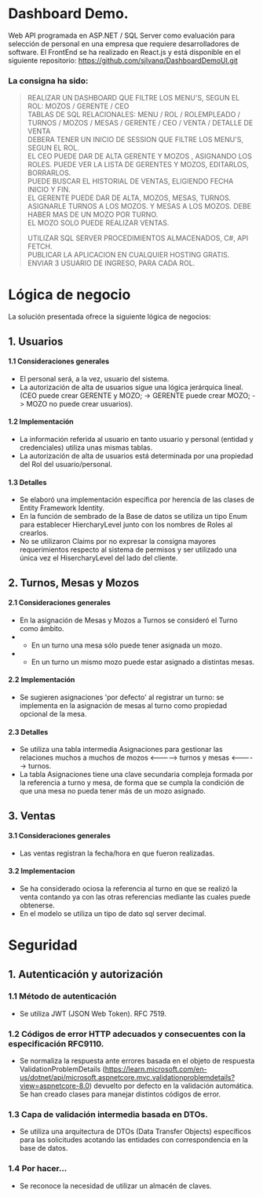 # Dashboard Demo.
Web API programada en ASP.NET / SQL Server como evaluación para selección de personal en una empresa que requiere desarrolladores de software. El FrontEnd se ha realizado en React.js y está disponible en el siguiente repositorio: https://github.com/sjlvanq/DashboardDemoUI.git

### La consigna ha sido: 

 >REALIZAR UN DASHBOARD QUE FILTRE LOS MENU'S, SEGUN EL ROL: MOZOS / GERENTE / CEO   
 >TABLAS DE SQL RELACIONALES: MENU / ROL / ROLEMPLEADO / TURNOS / MOZOS / MESAS / GERENTE / CEO / VENTA / DETALLE DE VENTA   
 >DEBERA TENER UN INICIO DE SESSION QUE FILTRE LOS MENU'S, SEGUN EL ROL.   
 >EL CEO PUEDE DAR DE ALTA GERENTE Y MOZOS , ASIGNANDO LOS ROLES. PUEDE VER LA LISTA DE GERENTES Y MOZOS, EDITARLOS, BORRARLOS.   
 >PUEDE BUSCAR EL HISTORIAL DE VENTAS, ELIGIENDO FECHA INICIO Y FIN.   
 >EL GERENTE PUEDE DAR DE ALTA, MOZOS, MESAS, TURNOS. ASIGNARLE TURNOS A LOS MOZOS. Y MESAS A LOS MOZOS. DEBE HABER MAS DE UN MOZO POR TURNO.   
 >EL MOZO SOLO PUEDE REALIZAR VENTAS.   
 >
 >UTILIZAR SQL SERVER PROCEDIMIENTOS ALMACENADOS, C#, API FETCH.   
 >PUBLICAR LA APLICACION EN CUALQUIER HOSTING GRATIS.   
 >ENVIAR 3 USUARIO DE INGRESO, PARA CADA ROL.
>

# Lógica de negocio
La solución presentada ofrece la siguiente lógica de negocios:
## 1. Usuarios
#### 1.1 Consideraciones generales
*    El personal será, a la vez, usuario del sistema.
*    La autorización de alta de usuarios sigue una lógica jerárquica lineal. (CEO puede crear GERENTE y MOZO; -> GERENTE puede crear MOZO; -> MOZO no puede crear usuarios).
#### 1.2 Implementación
*    La información referida al usuario en tanto usuario y personal (entidad y credenciales) utiliza unas mismas tablas.
*    La autorización de alta de usuarios está determinada por una propiedad del Rol del usuario/personal.
#### 1.3 Detalles
*    Se elaboró una implementación específica por herencia de las clases de Entity Framework Identity.
*    En la función de sembrado de la Base de datos se utiliza un tipo Enum para establecer HiercharyLevel junto con los nombres de Roles al crearlos.
*    No se utilizaron Claims por no expresar la consigna mayores requerimientos respecto al sistema de permisos y ser utilizado una única vez el HisercharyLevel del lado del cliente.
## 2. Turnos, Mesas y Mozos
#### 2.1 Consideraciones generales
*    En la asignación de Mesas y Mozos a Turnos se consideró el Turno como ámbito.
* * En un turno una mesa sólo puede tener asignada un mozo.
* * En un turno un mismo mozo puede estar asignado a distintas mesas.
#### 2.2 Implementación
*    Se sugieren asignaciones 'por defecto' al registrar un turno: se implementa en la asignación de mesas al turno como propiedad opcional de la mesa.
#### 2.3 Detalles
*    Se utiliza una tabla intermedia Asignaciones para gestionar las relaciones muchos a muchos de mozos <-----> turnos y mesas <-----> turnos.
*    La tabla Asignaciones tiene una clave secundaria compleja formada por la referencia a turno y mesa, de forma que se cumpla la condición de que una mesa no pueda tener más de un mozo asignado.
## 3. Ventas
#### 3.1 Consideraciones generales
*    Las ventas registran la fecha/hora en que fueron realizadas.
#### 3.2 Implementacion
*    Se ha considerado ociosa la referencia al turno en que se realizó la venta contando ya con las otras referencias mediante las cuales puede obtenerse.
*    En el modelo se utiliza un tipo de dato sql server decimal.

# Seguridad
## 1. Autenticación y autorización
### 1.1 Método de autenticación
*    Se utiliza JWT (JSON Web Token). RFC 7519.  
### 1.2 Códigos de error HTTP adecuados y consecuentes con la especificación RFC9110.
*    Se normaliza la respuesta ante errores basada en el objeto de respuesta ValidationProblemDetails (https://learn.microsoft.com/en-us/dotnet/api/microsoft.aspnetcore.mvc.validationproblemdetails?view=aspnetcore-8.0) devuelto por defecto en la validación automática. Se han creado clases para manejar distintos códigos de error.
### 1.3 Capa de validación intermedia basada en DTOs. 
* Se utiliza una arquitectura de DTOs (Data Transfer Objects) específicos para las solicitudes acotando las entidades con correspondencia en la base de datos.
### 1.4 Por hacer...
*    Se reconoce la necesidad de utilizar un almacén de claves.
